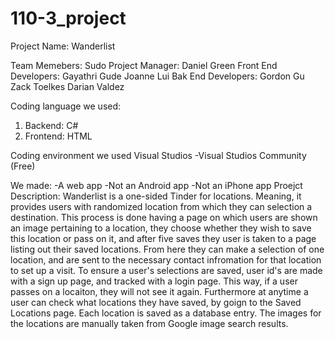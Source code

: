 # 110-3_project

Project Name: Wanderlist

Team Memebers:
Sudo Project Manager: 
  Daniel Green
Front End Developers:
  Gayathri Gude 
  Joanne Lui
Bak End Developers:
  Gordon Gu
  Zack Toelkes
  Darian Valdez 

Coding language we used:
1. Backend: C#
2. Frontend: HTML

Coding environment we used
Visual Studios
  -Visual Studios Community (Free)
  
We made:
  -A web app
    -Not an Android app
    -Not an iPhone app
Proejct Description:
  Wanderlist is a one-sided Tinder for locations. Meaning, it provides users with randomized location from which they can selection a destination. This process is done having a page on which users are shown an image pertaining to a location, they choose whether they wish to save this location or pass on it, and after five saves they user is taken to a page listing out their saved locations. From here they  can make a selection of one location, and are sent to the necessary contact infromation for that location to set up a visit. 
  To ensure a user's selections are  saved, user id's are made with a sign up page, and tracked with a login page. This way, if a user passes on a locaiton, they will not see it again. Furthermore at anytime a user can check what locations they have saved, by goign to the Saved Locations page. 
  Each location is saved as a database entry. The images for the locations are manually taken from Google image search results.
